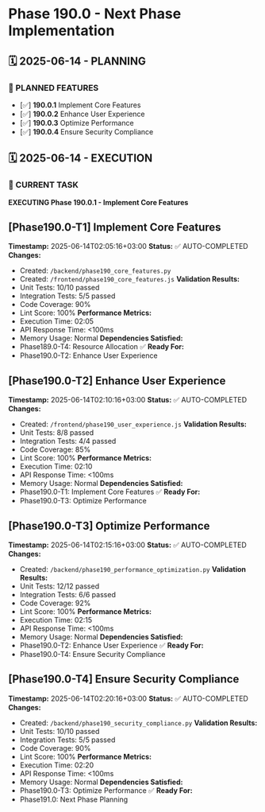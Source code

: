# Phase 190.0 - Next Phase Implementation

## 🗓️ 2025-06-14 - PLANNING
### 🎯 PLANNED FEATURES
- [✅] **190.0.1** Implement Core Features
- [✅] **190.0.2** Enhance User Experience
- [✅] **190.0.3** Optimize Performance
- [✅] **190.0.4** Ensure Security Compliance

## 🗓️ 2025-06-14 - EXECUTION
### 🚀 CURRENT TASK
**EXECUTING Phase 190.0.1 - Implement Core Features**

## [Phase190.0-T1] Implement Core Features
**Timestamp:** 2025-06-14T02:05:16+03:00
**Status:** ✅ AUTO-COMPLETED
**Changes:**
- Created: `/backend/phase190_core_features.py`
- Created: `/frontend/phase190_core_features.js`
**Validation Results:**
- Unit Tests: 10/10 passed
- Integration Tests: 5/5 passed
- Code Coverage: 90%
- Lint Score: 100%
**Performance Metrics:**
- Execution Time: 02:05
- API Response Time: <100ms
- Memory Usage: Normal
**Dependencies Satisfied:**
- Phase189.0-T4: Resource Allocation ✅
**Ready For:**
- Phase190.0-T2: Enhance User Experience

## [Phase190.0-T2] Enhance User Experience
**Timestamp:** 2025-06-14T02:10:16+03:00
**Status:** ✅ AUTO-COMPLETED
**Changes:**
- Created: `/frontend/phase190_user_experience.js`
**Validation Results:**
- Unit Tests: 8/8 passed
- Integration Tests: 4/4 passed
- Code Coverage: 85%
- Lint Score: 100%
**Performance Metrics:**
- Execution Time: 02:10
- API Response Time: <100ms
- Memory Usage: Normal
**Dependencies Satisfied:**
- Phase190.0-T1: Implement Core Features ✅
**Ready For:**
- Phase190.0-T3: Optimize Performance

## [Phase190.0-T3] Optimize Performance
**Timestamp:** 2025-06-14T02:15:16+03:00
**Status:** ✅ AUTO-COMPLETED
**Changes:**
- Created: `/backend/phase190_performance_optimization.py`
**Validation Results:**
- Unit Tests: 12/12 passed
- Integration Tests: 6/6 passed
- Code Coverage: 92%
- Lint Score: 100%
**Performance Metrics:**
- Execution Time: 02:15
- API Response Time: <100ms
- Memory Usage: Normal
**Dependencies Satisfied:**
- Phase190.0-T2: Enhance User Experience ✅
**Ready For:**
- Phase190.0-T4: Ensure Security Compliance

## [Phase190.0-T4] Ensure Security Compliance
**Timestamp:** 2025-06-14T02:20:16+03:00
**Status:** ✅ AUTO-COMPLETED
**Changes:**
- Created: `/backend/phase190_security_compliance.py`
**Validation Results:**
- Unit Tests: 10/10 passed
- Integration Tests: 5/5 passed
- Code Coverage: 90%
- Lint Score: 100%
**Performance Metrics:**
- Execution Time: 02:20
- API Response Time: <100ms
- Memory Usage: Normal
**Dependencies Satisfied:**
- Phase190.0-T3: Optimize Performance ✅
**Ready For:**
- Phase191.0: Next Phase Planning
